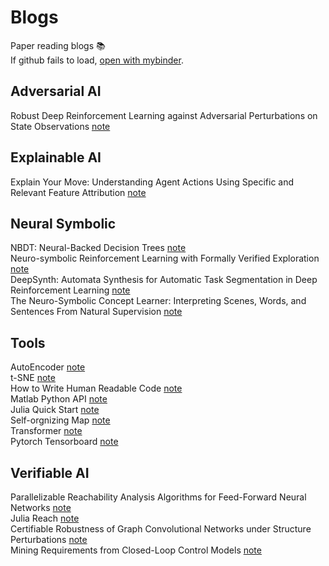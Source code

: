 # Blogs
Paper reading blogs 📚  
If github fails to load, [open with mybinder](https://mybinder.org/v2/gh/ZikangXiong/blogs/main).  

## Adversarial AI
Robust Deep Reinforcement Learning against Adversarial Perturbations on State Observations [note](notebooks/Adversarial%20AI/huang_robustRL_nips20.ipynb)  
## Explainable AI
Explain Your Move: Understanding Agent Actions Using Specific and Relevant Feature Attribution  [note](notebooks/Explainable%20AI/SARAF.ipynb)  
## Neural Symbolic
NBDT: Neural-Backed Decision Trees [note](notebooks/Neural%20Symbolic/NBDT.ipynb)  
Neuro-symbolic Reinforcement Learning with Formally Verified Exploration [note](notebooks/Neural%20Symbolic/greg_neurosymbolic_nips20.ipynb)  
DeepSynth: Automata Synthesis for Automatic Task Segmentation in Deep Reinforcement Learning  [note](notebooks/Neural%20Symbolic/deepsynth.ipynb)  
The Neuro-Symbolic Concept Learner: Interpreting Scenes, Words, and Sentences From Natural Supervision [note](notebooks/Neural%20Symbolic/mao_neurosymbolic_ICLR2019.ipynb)  
## Tools
AutoEncoder [note](notebooks/Tools/autoencoder.ipynb)  
t-SNE [note](notebooks/Tools/t-sne.ipynb)  
How to Write Human Readable Code [note](notebooks/Tools/human_readable_code.ipynb)  
Matlab Python API [note](notebooks/Tools/matlab_python_api.ipynb)  
Julia Quick Start [note](notebooks/Tools/julia_quick_start.ipynb)  
Self-orgnizing Map [note](notebooks/Tools/self_orgnizing_map.ipynb)  
Transformer [note](notebooks/Tools/transformer.ipynb)  
Pytorch Tensorboard [note](notebooks/Tools/torch_tensorboard.ipynb)  
## Verifiable AI
Parallelizable Reachability Analysis Algorithms for Feed-Forward Neural Networks [note](notebooks/Verifiable%20AI/polyhedron.ipynb)  
Julia Reach [note](notebooks/Verifiable%20AI/julia_reach.ipynb)  
Certifiable Robustness of Graph Convolutional Networks under Structure Perturbations [note](notebooks/Verifiable%20AI/daniel_certifiable_kdd20.ipynb)  
Mining Requirements from Closed-Loop Control Models [note](notebooks/Verifiable%20AI/mining_requirements.ipynb)  
